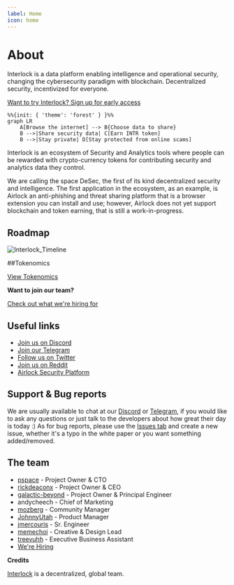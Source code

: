 ```yaml
---
label: Home
icon: home
---
```


# About

Interlock is a data platform enabling intelligence and operational security, changing the cybersecurity paradigm with blockchain. Decentralized security, incentivized for everyone. 

[Want to try Interlock? Sign up for early access](https://www.interlock.network/)

```mermaid
%%{init: { 'theme': 'forest' } }%%
graph LR
    A[Browse the internet] --> B{Choose data to share}
    B -->|Share security data| C[Earn INTR token]
    B -->|Stay private| D[Stay protected from online scams]
```

Interlock is an ecosystem of Security and Analytics tools where people can be rewarded with 
crypto-currency tokens for contributing security and analytics data they control.

We are calling the space DeSec, the first of its kind decentralized security and intelligence. The first application in the ecosystem, as an example, is Airlock an anti-phishing and threat sharing platform that is a browser extension you can install and use; however, Airlock does not yet support blockchain and token earning, that is still a work-in-progress.

## Roadmap

![Interlock_Timeline](https://user-images.githubusercontent.com/3850344/157753993-d6db2c61-3db6-4610-9147-78907c6a6ed7.png)

##Tokenomics

[View Tokenomics](tokenomics.md)

**Want to join our team?**

[Check out what we're hiring for](https://interlock.breezy.hr/)

## Useful links
* [Join us on Discord](https://discord.gg/YuxsG8znG2)
* [Join our Telegram](https://t.me/interlockchat)
* [Follow us on Twitter](https://www.twitter.com/interlockweb3)
* [Join us on Reddit](https://www.reddit.com/r/interlocknetwork)
* [Airlock Security Platform](https://airlock.security)

## Support & Bug reports

We are usually available to chat at our [Discord](https://discord.gg/PbCYBbynqd) or [Telegram](https://t.me/+IxzitrEVH2A1ODYx), if you would like to ask
any questions or just talk to the developers about how great their day is today :) As for bug reports, please use
the [Issues tab](https://github.com/interlock-network/interlock-whitepaper/issues) and create a new issue, whether it's a typo in the white paper or you want something added/removed.

## The team
* [pspace](https://github.com/justerhan) - Project Owner & CTO
* [rickdeaconx](https://github.com/rickdeaconx) - Project Owner & CEO
* [galactic-beyond](https://github.com/galactic-beyond) - Project Owner & Principal Engineer
* andycheech - Chief of Marketing
* [mozberg](https://github.com/championshuttler) - Community Manager
* [JohnnyUtah](https://github.com/teachrdan) - Product Manager
* [jmercouris](https://github.com/jmercouris) - Sr. Engineer
* [memechoi](http://chasehoch.com/) - Creative & Design Lead
* [treevuhh](https://github.com/Treevuhh) - Executive Business Assistant
* [We're Hiring](https://interlock.breezy.hr/)

**Credits**

[Interlock](https://interlock-network.github.io/interlock-whitepaper/litepaper/litepaper/) is a decentralized, global team.
